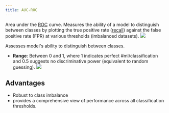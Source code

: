 ```yaml
---
title: AUC-ROC
---
```


Area under the [ROC](/machine-learning-foundations/receiver-operating-characteristic) curve.
Measures the ability of a model to distinguish between classes by plotting the true positive rate ([recall](/machine-learning-foundations/recall)) against the false positive rate (FPR) at various thresholds (imbalanced datasets).
![](../attachments/pasted-image-20250129144016.png)

Assesses model's ability to distinguish between classes.
- **Range**: Between 0 and 1, where 1 indicates perfect #ml/classification and 0.5 suggests no discriminative power (equivalent to random guessing).
![](../attachments/cleanshot-2025-02-07-at-1949132x.png)
## Advantages 
- Robust to class imbalance
- provides a comprehensive view of performance across all classification thresholds.